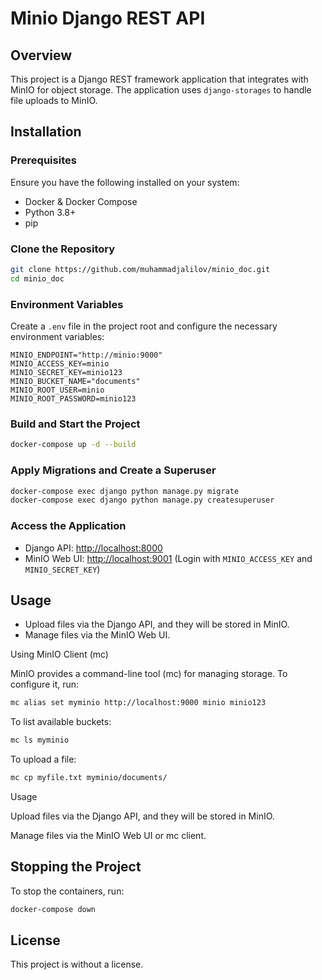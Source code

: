 # Minio Django REST API

## Overview
This project is a Django REST framework application that integrates with MinIO for object storage. The application uses `django-storages` to handle file uploads to MinIO.

## Installation

### Prerequisites
Ensure you have the following installed on your system:
- Docker & Docker Compose
- Python 3.8+
- pip

### Clone the Repository
```sh
git clone https://github.com/muhammadjalilov/minio_doc.git
cd minio_doc
```

### Environment Variables
Create a `.env` file in the project root and configure the necessary environment variables:
```env
MINIO_ENDPOINT="http://minio:9000"
MINIO_ACCESS_KEY=minio
MINIO_SECRET_KEY=minio123
MINIO_BUCKET_NAME="documents"
MINIO_ROOT_USER=minio
MINIO_ROOT_PASSWORD=minio123
```

### Build and Start the Project
```sh
docker-compose up -d --build
```

### Apply Migrations and Create a Superuser
```sh
docker-compose exec django python manage.py migrate
docker-compose exec django python manage.py createsuperuser
```

### Access the Application
- Django API: [http://localhost:8000](http://localhost:8000)
- MinIO Web UI: [http://localhost:9001](http://localhost:9001) (Login with `MINIO_ACCESS_KEY` and `MINIO_SECRET_KEY`)

## Usage
- Upload files via the Django API, and they will be stored in MinIO.
- Manage files via the MinIO Web UI.

Using MinIO Client (mc)

MinIO provides a command-line tool (mc) for managing storage.
To configure it, run:

```sh
mc alias set myminio http://localhost:9000 minio minio123
```

To list available buckets:

```sh
mc ls myminio
```

To upload a file:
```sh
mc cp myfile.txt myminio/documents/
```

Usage

Upload files via the Django API, and they will be stored in MinIO.

Manage files via the MinIO Web UI or mc client.

## Stopping the Project
To stop the containers, run:
```sh
docker-compose down
```

## License
This project is without a license.


